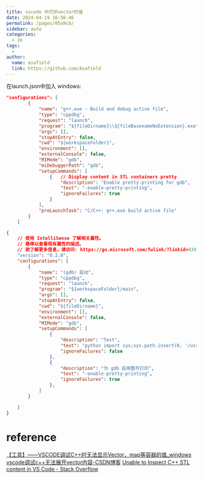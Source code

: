 ```yaml
---
title: vscode 中打印vector的值
date: 2024-04-19 16:56:46
permalink: /pages/05a9cb/
sidebar: auto
categories:
  - zk
tags:
  - 
author: 
  name: asafield
  link: https://github.com/Asafield
---
```

在launch.json中加入
windows:
```json
"configurations": [
        {
            "name": "g++.exe - Build and debug active file",
            "type": "cppdbg",
            "request": "launch",
            "program": "${fileDirname}\\${fileBasenameNoExtension}.exe",
            "args": [],
            "stopAtEntry": false,
            "cwd": "${workspaceFolder}",
            "environment": [],
            "externalConsole": false,
            "MIMode": "gdb",
            "miDebuggerPath": "gdb",
            "setupCommands": [
                {   // Display content in STL containers pretty
                    "description": "Enable pretty-printing for gdb",
                    "text": "-enable-pretty-printing",
                    "ignoreFailures": true
                }
            ],
            "preLaunchTask": "C/C++: g++.exe build active file"
        }
    ]
```

```json
{
    // 使用 IntelliSense 了解相关属性。 
    // 悬停以查看现有属性的描述。
    // 欲了解更多信息，请访问: https://go.microsoft.com/fwlink/?linkid=830387
    "version": "0.2.0",
    "configurations": [
        {
            "name": "(gdb) 启动",
            "type": "cppdbg",
            "request": "launch",
            "program": "${workspaceFolder}/main",
            "args": [],
            "stopAtEntry": false,
            "cwd": "${fileDirname}",
            "environment": [],
            "externalConsole": false,
            "MIMode": "gdb",
            "setupCommands": [
                {
                    "description": "Test",
                    "text": "python import sys;sys.path.insert(0, '/usr/share/gcc-8/python');from libstdcxx.v6.printers import register_libstdcxx_printers;register_libstdcxx_printers(None)",
                    "ignoreFailures": false
                },
                {
                    "description": "为 gdb 启用整齐打印",
                    "text": "-enable-pretty-printing",
                    "ignoreFailures": true
                },
            ]
        }

    ]
}

```
# reference
[【工具】——VSCODE调试C++时无法显示Vector，map等容器的值_windows vscode调试c++无法展开vector内容-CSDN博客](https://blog.csdn.net/u011622208/article/details/132083666)
[Unable to Inspect C++ STL content in VS Code - Stack Overflow](https://stackoverflow.com/questions/64189683/unable-to-inspect-c-stl-content-in-vs-code)